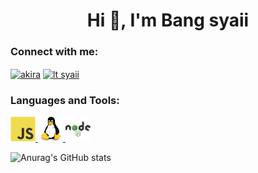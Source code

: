 <h1 align="center">Hi 👋, I'm Bang syaii</h1>
<h3 Hanya seorang illustrator yang Kebetulan belajar Jawascript</h3>

<h3 align="left">Connect with me:</h3>
<p align="left">
<a href="https://fb.com/akira" target="blank"><img align="center" src="https://raw.githubusercontent.com/rahuldkjain/github-profile-readme-generator/master/src/images/icons/Social/facebook.svg" alt="akira" height="30" width="40" /></a>
<a href="https://www.youtube.com/c/lt syaii" target="blank"><img align="center" src="https://raw.githubusercontent.com/rahuldkjain/github-profile-readme-generator/master/src/images/icons/Social/youtube.svg" alt="lt syaii" height="30" width="40" /></a>
</p>

<h3 align="left">Languages and Tools:</h3>
<p align="left"> <a href="https://developer.mozilla.org/en-US/docs/Web/JavaScript" target="_blank" rel="noreferrer"> <img src="https://raw.githubusercontent.com/devicons/devicon/master/icons/javascript/javascript-original.svg" alt="javascript" width="40" height="40"/> </a> <a href="https://www.linux.org/" target="_blank" rel="noreferrer"> <img src="https://raw.githubusercontent.com/devicons/devicon/master/icons/linux/linux-original.svg" alt="linux" width="40" height="40"/> </a> <a href="https://nodejs.org" target="_blank" rel="noreferrer"> <img src="https://raw.githubusercontent.com/devicons/devicon/master/icons/nodejs/nodejs-original-wordmark.svg" alt="nodejs" width="40" height="40"/> </a> </p>


![Anurag's GitHub stats](https://github-readme-stats.vercel.app/api?username=LT-SYAII&show_icons=true&theme=radical)
